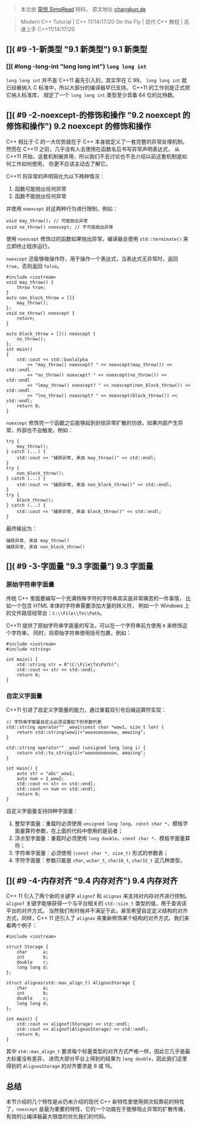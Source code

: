 > 本文由 [简悦 SimpRead](http://ksria.com/simpread/) 转码， 原文地址 [changkun.de](https://changkun.de/modern-cpp/zh-cn/09-others/)

> Modern C++ Tutorial | C++ 11/14/17/20 On the Fly | 现代 C++ 教程 | 高速上手 C++11/14/17/20

[](#9-1-新类型)[]( #9 -1-新类型 "9.1 新类型") 9.1 新类型
-----------------------------------------

### [](#long-long-int)[]( #long -long-int "long long int") `long long int`

`long long int` 并不是 C++11 最先引入的，其实早在 C 99， `long long int` 就已经被纳入 C 标准中，所以大部分的编译器早已支持。 C++11 的工作则是正式把它纳入标准库， 规定了一个 `long long int` 类型至少具备 64 位的比特数。

[](#9-2-noexcept-的修饰和操作)[]( #9 -2-noexcept-的修饰和操作 "9.2 noexcept 的修饰和操作") 9.2 noexcept 的修饰和操作
-----------------------------------------------------------------------------------------

C++ 相比于 C 的一大优势就在于 C++ 本身就定义了一套完整的异常处理机制。 然而在 C++11 之前，几乎没有人去使用在函数名后书写异常声明表达式， 从 C++11 开始，这套机制被弃用，所以我们不去讨论也不去介绍以前这套机制是如何工作如何使用， 你更不应该主动去了解它。

C++11 将异常的声明简化为以下两种情况：

1.  函数可能抛出任何异常
2.  函数不能抛出任何异常

并使用 `noexcept` 对这两种行为进行限制，例如：

```
void may_throw(); // 可能抛出异常
void no_throw() noexcept; // 不可能抛出异常
```

使用 `noexcept` 修饰过的函数如果抛出异常，编译器会使用 `std::terminate()` 来立即终止程序运行。

`noexcept` 还能够做操作符，用于操作一个表达式，当表达式无异常时，返回 `true`，否则返回 `false`。

```
#include <iostream>
void may_throw() {
    throw true;
}
auto non_block_throw = []{
    may_throw();
};
void no_throw() noexcept {
    return;
}

auto block_throw = []() noexcept {
    no_throw();
};
int main()
{
    std::cout << std::boolalpha
        << "may_throw() noexcept? " << noexcept(may_throw()) << std::endl
        << "no_throw() noexcept? " << noexcept(no_throw()) << std::endl
        << "lmay_throw() noexcept? " << noexcept(non_block_throw()) << std::endl
        << "lno_throw() noexcept? " << noexcept(block_throw()) << std::endl;
    return 0;
}
```

`noexcept` 修饰完一个函数之后能够起到封锁异常扩散的功效，如果内部产生异常，外部也不会触发。例如：

```
try {
    may_throw();
} catch (...) {
    std::cout << "捕获异常, 来自 may_throw()" << std::endl;
}
try {
    non_block_throw();
} catch (...) {
    std::cout << "捕获异常, 来自 non_block_throw()" << std::endl;
}
try {
    block_throw();
} catch (...) {
    std::cout << "捕获异常, 来自 block_throw()" << std::endl;
}
```

最终输出为：

```
捕获异常, 来自 may_throw()
捕获异常, 来自 non_block_throw()
```

[](#9-3-字面量)[]( #9 -3-字面量 "9.3 字面量") 9.3 字面量
-----------------------------------------

### [](#原始字符串字面量)[]( #原始字符串字面量 "原始字符串字面量")原始字符串字面量

传统 C++ 里面要编写一个充满特殊字符的字符串其实是非常痛苦的一件事情， 比如一个包含 HTML 本体的字符串需要添加大量的转义符， 例如一个 Windows 上的文件路径经常会：`C:\\File\\To\\Path`。

C++11 提供了原始字符串字面量的写法，可以在一个字符串前方使用 `R` 来修饰这个字符串， 同时，将原始字符串使用括号包裹，例如：

```
#include <iostream>
#include <string>

int main() {
    std::string str = R"(C:\File\To\Path)";
    std::cout << str << std::endl;
    return 0;
}
```

### [](#自定义字面量)[]( #自定义字面量 "自定义字面量")自定义字面量

C++11 引进了自定义字面量的能力，通过重载双引号后缀运算符实现：

```
// 字符串字面量自定义必须设置如下的参数列表
std::string operator"" _wow1(const char *wow1, size_t len) {
    return std::string(wow1)+"woooooooooow, amazing";
}

std::string operator"" _wow2 (unsigned long long i) {
    return std::to_string(i)+"woooooooooow, amazing";
}

int main() {
    auto str = "abc"_wow1;
    auto num = 1_wow2;
    std::cout << str << std::endl;
    std::cout << num << std::endl;
    return 0;
}
```

自定义字面量支持四种字面量：

1.  整型字面量：重载时必须使用 `unsigned long long`、`const char *`、模板字面量算符参数，在上面的代码中使用的是前者；
2.  浮点型字面量：重载时必须使用 `long double`、`const char *`、模板字面量算符；
3.  字符串字面量：必须使用 `(const char *, size_t)` 形式的参数表；
4.  字符字面量：参数只能是 `char`, `wchar_t`, `char16_t`, `char32_t` 这几种类型。

[](#9-4-内存对齐)[]( #9 -4-内存对齐 "9.4 内存对齐") 9.4 内存对齐
---------------------------------------------

C++ 11 引入了两个新的关键字 `alignof` 和 `alignas` 来支持对内存对齐进行控制。 `alignof` 关键字能够获得一个与平台相关的 `std::size_t` 类型的值，用于查询该平台的对齐方式。 当然我们有时候并不满足于此，甚至希望自定定义结构的对齐方式，同样，C++ 11 还引入了 `alignas` 来重新修饰某个结构的对齐方式。我们来看两个例子：

```
#include <iostream>

struct Storage {
    char      a;
    int       b;
    double    c;
    long long d;
};

struct alignas(std::max_align_t) AlignasStorage {
    char      a;
    int       b;
    double    c;
    long long d;
};

int main() {
    std::cout << alignof(Storage) << std::endl;
    std::cout << alignof(AlignasStorage) << std::endl;
    return 0;
}
```

其中 `std::max_align_t` 要求每个标量类型的对齐方式严格一样，因此它几乎是最大标量没有差异， 进而大部分平台上得到的结果为 `long double`，因此我们这里得到的 `AlignasStorage` 的对齐要求是 8 或 16。

[](#总结)[]( #总结 "总结")总结
---------------------

本节介绍的几个特性是从仍未介绍的现代 C++ 新特性里使用频次较靠前的特性了，`noexcept` 是最为重要的特性，它的一个功能在于能够阻止异常的扩散传播，有效的让编译器最大限度的优化我们的代码。